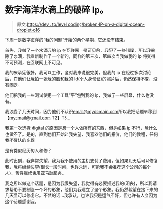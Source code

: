 # 数字海洋水滴上的破碎 Ip。

> 原文:[https://dev . to/level coding/broken-IP-on-a-digital-ocean-droplet-o16](https://dev.to/levelcoding/broken-ip-on-a-digital-ocean-droplet-o16)

下周一是数字海洋的“我的问题”开始的两个星期，它还没有结束。

首先，我做了一个水滴我的 ip 在互联网上是可见的，我犯了一些错误，所以我删除了水滴，我重新制作了一个新的，同样的第三次，第四次当我做我的 ip 将变得不可预测，在互联网上不可见。

我的宋承宪很好，我可以工作，这对我来说很完美，但我的 ip 在经过多次讨论后，在他们让我拍一张我的脸和我的 Id(个人身份证)的照片后，仍然保持不变，没有固定。

他们把我的一些测试使用一个工具“平”包到我的 ip，我做了一些屏幕，什么也没有。

我浪费了几天时间，因为他们不认识[email@mydomain.com](mailto:email@mydomain.com)所以我把话题转移到【myemail@gmail.com T2】T3...

我第一次选择 digital 的原因是想一个人做所有的东西，但是如果 ip 不行，我什么也做不了。是的，直到他们开始让我失望，我喜欢他们的报价，他们的教程，任何我不否认的东西

是有类似经历的人和修？

此时此刻，我非常失望，我为我不使用的主机支付了费用，但如果几天后可以修复我，我将继续失望(很长一段时间，也许永远，可能我不会推荐这个公司的每个人)，我将继续使用亚马逊服务。

我之所以做这个话题，是因为我很失望，我觉得有必要描述我的(沮丧)，所以我请求帮助不要制造一个坏的形象，他们为我建立了这个形象。我仍然希望在接下来的几天里可以修复它。不然的话...我承认，也许我只是运气不好，但也许有人会因为这个话题感谢我。